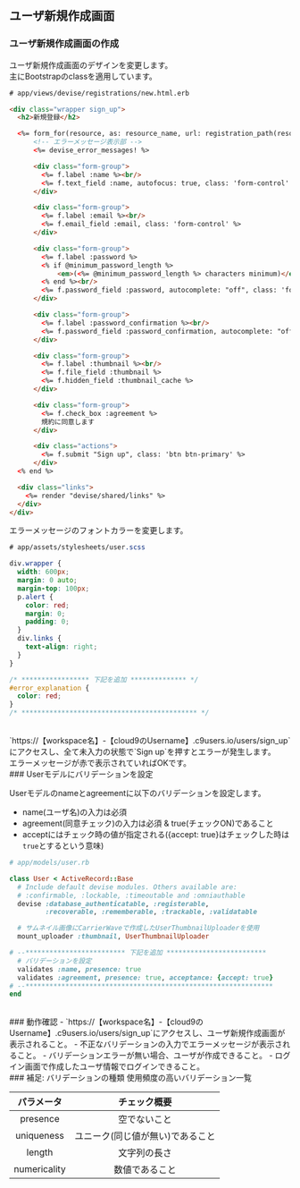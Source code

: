 ## ユーザ新規作成画面

### ユーザ新規作成画面の作成

ユーザ新規作成画面のデザインを変更します。<br>
主にBootstrapのclassを適用しています。
```html
# app/views/devise/registrations/new.html.erb

<div class="wrapper sign_up">
  <h2>新規登録</h2>

  <%= form_for(resource, as: resource_name, url: registration_path(resource_name)) do |f| %>
      <!-- エラーメッセージ表示部 -->
      <%= devise_error_messages! %>

      <div class="form-group">
        <%= f.label :name %><br/>
        <%= f.text_field :name, autofocus: true, class: 'form-control' %>
      </div>

      <div class="form-group">
        <%= f.label :email %><br/>
        <%= f.email_field :email, class: 'form-control' %>
      </div>

      <div class="form-group">
        <%= f.label :password %>
        <% if @minimum_password_length %>
            <em>(<%= @minimum_password_length %> characters minimum)</em>
        <% end %><br/>
        <%= f.password_field :password, autocomplete: "off", class: 'form-control' %>
      </div>

      <div class="form-group">
        <%= f.label :password_confirmation %><br/>
        <%= f.password_field :password_confirmation, autocomplete: "off", class: 'form-control' %>
      </div>

      <div class="form-group">
        <%= f.label :thumbnail %><br/>
        <%= f.file_field :thumbnail %>
        <%= f.hidden_field :thumbnail_cache %>
      </div>

      <div class="form-group">
        <%= f.check_box :agreement %>
        規約に同意します
      </div>

      <div class="actions">
        <%= f.submit "Sign up", class: 'btn btn-primary' %>
      </div>
  <% end %>

  <div class="links">
    <%= render "devise/shared/links" %>
  </div>
</div>
```

エラーメッセージのフォントカラーを変更します。
```css
# app/assets/stylesheets/user.scss

div.wrapper {
  width: 600px;
  margin: 0 auto;
  margin-top: 100px;
  p.alert {
    color: red;
    margin: 0;
    padding: 0;
  }
  div.links {
    text-align: right;
  }
}

/* ***************** 下記を追加 ************** */
#error_explanation {
  color: red;
}
/* ******************************************** */
```
<br>
`https://【workspace名】-【cloud9のUsername】.c9users.io/users/sign_up`にアクセスし、全て未入力の状態で`Sign up`を押すとエラーが発生します。<br>
エラーメッセージが赤で表示されていればOKです。

<br>
### Userモデルにバリデーションを設定

Userモデルのnameとagreementに以下のバリデーションを設定します。
- name(ユーザ名)の入力は必須
- agreement(同意チェック)の入力は必須 & true(チェックON)であること
- acceptにはチェック時の値が指定される({accept: true}はチェックした時は`true`とするという意味)

```ruby
# app/models/user.rb

class User < ActiveRecord::Base
  # Include default devise modules. Others available are:
  # :confirmable, :lockable, :timeoutable and :omniauthable
  devise :database_authenticatable, :registerable,
         :recoverable, :rememberable, :trackable, :validatable

  # サムネイル画像にCarrierWaveで作成したUserThumbnailUploaderを使用
  mount_uploader :thumbnail, UserThumbnailUploader

# --************************* 下記を追加 *************************
  # バリデーションを設定
  validates :name, presence: true
  validates :agreement, presence: true, acceptance: {accept: true}
# --**************************************************************
end
```

<br>
### 動作確認
- `https://【workspace名】-【cloud9のUsername】.c9users.io/users/sign_up`にアクセスし、ユーザ新規作成画面が表示されること。
- 不正なバリデーションの入力でエラーメッセージが表示されること。
- バリデーションエラーが無い場合、ユーザが作成できること。
- ログイン画面で作成したユーザ情報でログインできること。

<br>
### 補足: バリデーションの種類
使用頻度の高いバリデーション一覧

|パラメータ | チェック概要|
|:--: |:--:|
| presence | 空でないこと|
| uniqueness | ユニーク(同じ値が無い)であること|
| length | 文字列の長さ|
| numericality | 数値であること|
